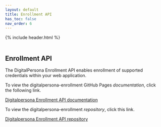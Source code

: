 ```yaml
---
layout: default
title: Enrollment API
has_toc: false
nav_order: 6
---
```


{% include header.html %}  
<BR>

## Enrollment API  

The DigitalPersona Enrollment API enables enrollment of supported credentials within your web application.

To view the digitalpersona-enrollment GitHub Pages *documentation*, click the following link.

[Digitalpersona Enrollment API documentation](https://hidglobal.github.io/digitalpersona-enrollment/)

To view the digitalpersona-enrollment *repository*, click this link.

[Digitalpersona Enrollment API repository](https://github.com/hidglobal/digitalpersona-enrollment/)
